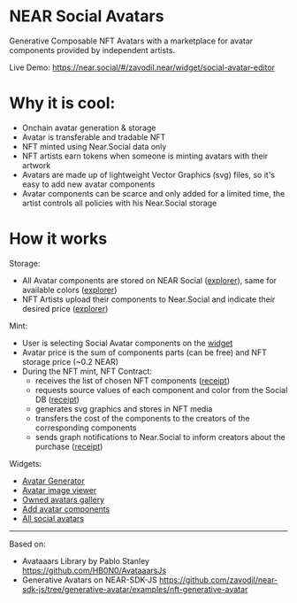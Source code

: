 NEAR Social Avatars
======

Generative Composable NFT Avatars with a marketplace for avatar components provided by independent artists.

Live Demo: https://near.social/#/zavodil.near/widget/social-avatar-editor

Why it is cool:
===
- Onchain avatar generation & storage
- Avatar is transferable and tradable NFT
- NFT minted using Near.Social data only
- NFT artists earn tokens when someone is minting avatars with their artwork
- Avatars are made up of lightweight Vector Graphics (svg) files, so it's easy to add new avatar components
- Avatar components can be scarce and only added for a limited time, the artist controls all policies with his Near.Social storage

How it works
==
Storage:
- All Avatar components are stored on NEAR Social ([explorer](https://near.social/#/zavodil.near/widget/Explorer?path=zavodil.near/avtr/components/**/)), same for available colors ([explorer](https://near.social/#/zavodil.near/widget/Explorer?path=zavodil.near/avtr/colors/**)) 
- NFT Artists upload their components to Near.Social and indicate their desired price ([explorer](https://near.social/#/zavodil.near/widget/Explorer?path=vadim.near/avtr/components/**/))
 
Mint:
- User is selecting Social Avatar components on the [widget](https://near.social/#/zavodil.near/widget/social-avatar-editor)
- Avatar price is the sum of components parts (can be free) and NFT storage price (~0.2 NEAR)
- During the NFT mint, NFT Contract:
  - receives the list of chosen NFT components ([receipt](https://explorer.near.org/transactions/5LufhEzKKsUNLriktewCk1SBkywXr9LNfaq36iTPssgK#FKj1fEZJBYP9dGomLnxJoTqK7toby5D6XuYaazEf8wSh))
  - requests source values of each component and color from the Social DB ([receipt](https://explorer.near.org/transactions/5LufhEzKKsUNLriktewCk1SBkywXr9LNfaq36iTPssgK#CxN95S5d2n8f8gNkxwhJVUABz7WpzLDpVnYxn6tPgJNM))
  - generates svg graphics and stores in NFT media 
  - transfers the cost of the components to the creators of the corresponding components
  - sends graph notifications to Near.Social to inform creators about the purchase ([receipt](https://explorer.near.org/transactions/5LufhEzKKsUNLriktewCk1SBkywXr9LNfaq36iTPssgK#YRchrDnZQTaxr193feKNo1dUTamn31Kwbrgjoj6mGhd))

Widgets:
- [Avatar Generator](https://near.social/#/zavodil.near/widget/social-avatar-editor)
- [Avatar image viewer](https://near.social/#/zavodil.near/widget/social-avatar-image)
- [Owned avatars gallery](https://near.social/#/zavodil.near/widget/owned-social-avatars)
- [Add avatar components](https://near.social/#/zavodil.near/widget/add-avatar-component)
- [All social avatars](https://near.social/#/zavodil.near/widget/all-social-avatars)

----

Based on:
- Avataaars Library by Pablo Stanley https://github.com/HB0N0/AvataaarsJs
- Generative Avatars on NEAR-SDK-JS https://github.com/zavodil/near-sdk-js/tree/generative-avatar/examples/nft-generative-avatar
